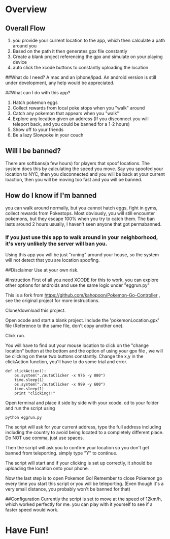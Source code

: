 # Overview
## Overall Flow
1. you provide your current location to the app, which then calculate a path around you
2. Based on the path it then generates gpx file constantly
3. Create a blank project referencing the gpx and simulate on your playing device
4. auto click the xcode buttons to constantly uploading the location

##What do I need?
A mac and an iphone/ipad. An android version is still under development, any help would be appreciated.

##What can I do with this app?
1. Hatch pokemon eggs
2. Collect rewards from local poke stops when you "walk" around
3. Catch any pokemon that appears when you "walk"
4. Explore any location given an address (If you disconnect you will teleport back, and you could be banned for a 1-2 hours)
5. Show off to your friends
6. Be a lazy Slowpoke in your couch

## Will I be banned?
There are softbans(a few hours) for players that spoof locations. The system does this by calculating the speed you move. Say you spoofed your location to NYC, then you disconnected and you will be back at your current loaction, then you will be moving too fast and you will be banned.

## How do I know if I'm banned
you can walk around normally, but you cannot hatch eggs, fight in gyms, collect rewards from Pokestops.
Most obviously, you will still encounter pokemons, but they escape 100% when you try to catch them.
The ban lasts around 2 hours usually, I haven't seen anyone that got permabanned.

### If you just use this app to walk around in your neighborhood, it's very unlikely the server will ban you.

Using this app you will be just "runing" around your house, so the system will not detect that you are location spoofing.

##Disclaimer
Use at your own risk.

#Instruction
First of all you need XCODE for this to work, you can explore other options for androids and use the same logic under "eggrun.py"

This is a fork from https://github.com/kahopoon/Pokemon-Go-Controller , see the original project for more instructions.

Clone/download this project. 

Open xcode and start a blank project. Include the 'pokemonLocation.gpx' file (Reference to the same file, don't copy another one). 

Click run.

You will have to find out your mouse location to click on the "change location" button at the bottom and the option of using your gpx file , we will be clicking on these two buttons constantly. Change the x,y in the clickAction function, you'll have to do some trial and error. 

```
def clickAction():
	os.system("./autoClicker -x 976 -y 880")
	time.sleep(1)
	os.system("./autoClicker -x 999 -y 600")
	time.sleep(1)
	print "clicking!!"
```
Open terminal and place it side by side with your xcode. cd to your folder and run the script using 

```
python eggrun.py
```

The script will ask for your current address, type the full address including including the country to avoid being located to a completely different place. Do NOT use comma, just use spaces.

Then the script will ask you to confirm your location so you don't get banned from teleporting. simply type "Y" to continue.

The script will start and if your clicking is set up correctly, it should be uploading the location onto your phone. 

Now the last step is to open Pokemon Go! Remember to close Pokemon go every time you start this script or you will be teleporting. (Even though it's a very small distance, you probably won't be banned for that)

##Configuration
Currently the script is set to move at the speed of 12km/h, which worked perfectly for me. you can play with it yourself to see if a faster speed would work.

# Have Fun!
